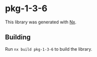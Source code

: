 # pkg-1-3-6

This library was generated with [Nx](https://nx.dev).

## Building

Run `nx build pkg-1-3-6` to build the library.
